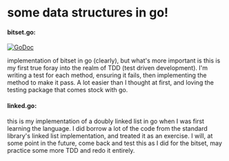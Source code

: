 some data structures in go!
==========

#### bitset.go: 

[![GoDoc](https://godoc.org/github.com/steaz/datastruct/bitset?status.png)](https://godoc.org/github.com/steaz/datastruct/bitset)

implementation of bitset in go (clearly), but what's more important is this is my first true foray into the realm of TDD (test driven development).  I'm writing a test for each method, ensuring it fails, then implementing the method to make it pass. A lot easier than I thought at first, and loving the testing package that comes stock with go. 

#### linked.go: 

this is my implementation of a doubly linked list in go when I was first learning the language.  I did borrow a lot of the code from the standard library's linked list implementation, and treated it as an exercise.  I will, at some point in the future, come back and test this as I did for the bitset, may practice some more TDD and redo it entirely. 
